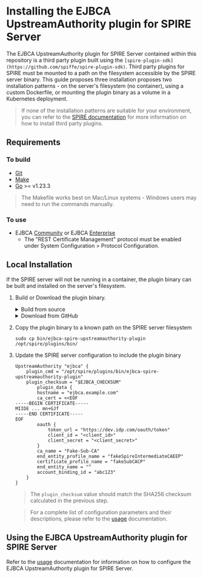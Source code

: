 # Installing the EJBCA UpstreamAuthority plugin for SPIRE Server

The EJBCA UpstreamAuthority plugin for SPIRE Server contained within this repository is a third party plugin built using the `[spire-plugin-sdk](https://github.com/spiffe/spire-plugin-sdk)`. Third party plugins for SPIRE must be mounted to a path on the filesystem accessible by the SPIRE server binary. This guide proposes three installation proposes two installation patterns - on the server's filesystem (no container), using a custom Dockerfile, or mounting the plugin binary as a volume in a Kubernetes deployment.

> If none of the installation patterns are suitable for your environment, you can refer to the [SPIRE documentation](https://spiffe.io/docs/latest/planning/extending/) for more information on how to install third party plugins.

## Requirements

### To build

* [Git](https://git-scm.com/)
* [Make](https://www.gnu.org/software/make/)
* [Go](https://golang.org/) >= v1.23.3

> The Makefile works best on Mac/Linux systems - Windows users may need to run the commands manually.

### To use

* EJBCA [Community](https://www.ejbca.org/) or EJBCA [Enterprise](https://www.keyfactor.com/products/ejbca-enterprise/)
  * The "REST Certificate Management" protocol must be enabled under System Configuration > Protocol Configuration.

## Local Installation

If the SPIRE server will not be running in a container, the plugin binary can be built and installed on the server's filesystem.

1. Build or Download the plugin binary.
    <details><summary>Build from source</summary>

    1. Clone the EJBCA UpsreamAuthority plugin repository

    ```shell
    git clone https://github.com/Keyfactor/ejbca-spire-upstreamauthority-plugin.git
    cd ejbca-spire-upstreamauthority-plugin
    ```

    2. Build the plugin binary

    ```shell
    make build
    ```

    3. Calculate the SHA256 checksum of the compiled binary

    ```shell
    export EJBCA_CHECKSUM=$( sha256sum bin/ejbca-spire-upstreamauthority-plugin | cut -d ' ' -f1 )
    ```

    </details>

    <details><summary>Download from GitHub</summary>

    1. Download and extract the plugin binary for your platform

    ```shell
    OS=$(go env GOOS)
    ARCH=$(go env GOARCH)
    curl -L https://github.com/Keyfactor/ejbca-spire-upstreamauthority-plugin/releases/latest/download/ejbca-spire-upstreamauthority-plugin-$OS-$ARCH.tar.gz
    mkdir -p bin
    tar xzf ejbca-vault-pki-engine-$OS-$ARCH.tar.gz -C bin/
    ```

    > If `go` isn't installed on your system, you can access the [releases](https://github.com/Keyfactor/ejbca-spire-upstreamauthority-plugin/releases) to download the plugin binary for your platform.

    2. Calculate the SHA256 checksum of the compiled binary - keep this value for later

    ```shell
    export EJBCA_CHECKSUM=$( sha256sum bin/ejbca-spire-upstreamauthority-plugin | cut -d ' ' -f1 )
    ```

    </details>

2. Copy the plugin binary to a known path on the SPIRE server filesystem

    ```shell
    sudo cp bin/ejbca-spire-upstreamauthority-plugin /opt/spire/plugins/bin/
    ```

3. Update the SPIRE server configuration to include the plugin binary

    ```shell
    UpstreamAuthority "ejbca" {
        plugin_cmd = "/opt/spire/plugins/bin/ejbca-spire-upstreamauthority-plugin"
        plugin_checksum = "$EJBCA_CHECKSUM"
            plugin_data {
            hostname = "ejbca.example.com"
            ca_cert = <<EOF
    -----BEGIN CERTIFICATE-----
    MIIDE ... mn+GJf
    -----END CERTIFICATE-----
    EOF
            oauth {
                token_url = "https://dev.idp.com/oauth/token"
                client_id = "<client_id>"
                client_secret = "<client_secret>"
            }
            ca_name = "Fake-Sub-CA"
            end_entity_profile_name = "fakeSpireIntermediateCAEEP"
            certificate_profile_name = "fakeSubCACP"
            end_entity_name = ""
            account_binding_id = "abc123"
        }
    }
    ```

    > The `plugin_checksum` value should match the SHA256 checksum calculated in the previous step.

    > For a complete list of configuration parameters and their descriptions, please refer to the [usage](usage.md) documentation.

## Using the EJBCA UpstreamAuthority plugin for SPIRE Server

Refer to the [usage](usage.md) documentation for information on how to configure the EJBCA UpstreamAuthority plugin for SPIRE Server.
